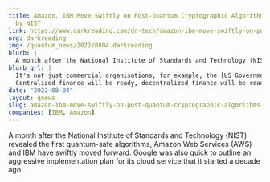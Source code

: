 ```yaml
---
title: Amazon, IBM Move Swiftly on Post-Quantum Cryptographic Algorithms Selected
  by NIST
link: https://www.darkreading.com/dr-tech/amazon-ibm-move-swiftly-on-post-quantum-cryptographic-algorithms-selected-by-nist
org: darkreading
img: /quantum_news/2022/0804.darkreading
blurb: |
  A month after the National Institute of Standards and Technology (NIST) revealed the first quantum-safe algorithms, Amazon Web Services (AWS) and IBM have swiftly moved forward. Google was also quick to outline an aggressive implementation plan for its cloud service that it started a decade ago.
blurb_qrl: |
  It's not just commercial organisations, for example, the [US Government](https://www.whitehouse.gov/briefing-room/statements-releases/2022/05/04/national-security-memorandum-on-promoting-united-states-leadership-in-quantum-computing-while-mitigating-risks-to-vulnerable-cryptographic-systems/)  is preparing for the impending quantum threat.
  Centralized finance will be ready, decentralized finance will be ready [with QRL](/why).
date: "2022-08-04"
layout: qnews
slug: amazon-ibm-move-swiftly-on-post-quantum-cryptographic-algorithms-selected-by-nist
companies: [IBM, Amazon]
---
```


A month after the National Institute of Standards and Technology (NIST) revealed the first quantum-safe algorithms, Amazon Web Services (AWS) and IBM have swiftly moved forward. Google was also quick to outline an aggressive implementation plan for its cloud service that it started a decade ago.
